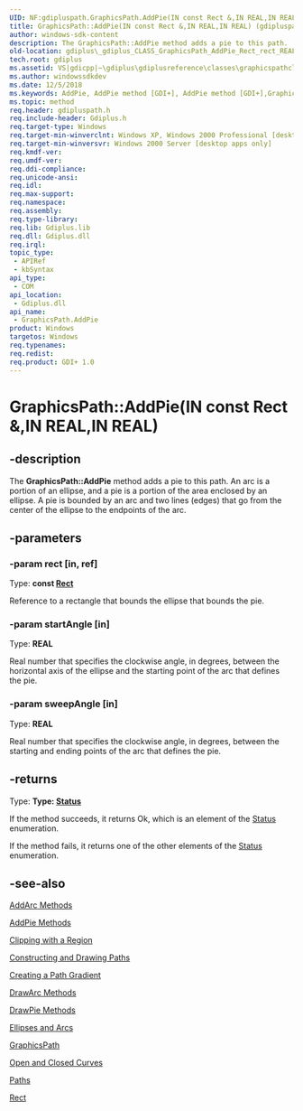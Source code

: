```yaml
---
UID: NF:gdipluspath.GraphicsPath.AddPie(IN const Rect &,IN REAL,IN REAL)
title: GraphicsPath::AddPie(IN const Rect &,IN REAL,IN REAL) (gdipluspath.h)
author: windows-sdk-content
description: The GraphicsPath::AddPie method adds a pie to this path.
old-location: gdiplus\_gdiplus_CLASS_GraphicsPath_AddPie_Rect_rect_REAL_startAngle_REAL_sweepAngle_.htm
tech.root: gdiplus
ms.assetid: VS|gdicpp|~\gdiplus\gdiplusreference\classes\graphicspathclass\graphicspathmethods\graphicspathaddpiemethods\addpie.htm
ms.author: windowssdkdev
ms.date: 12/5/2018
ms.keywords: AddPie, AddPie method [GDI+], AddPie method [GDI+],GraphicsPath class, GraphicsPath class [GDI+],AddPie method, GraphicsPath.AddPie, GraphicsPath.AddPie(IN const Rect &,IN REAL,IN REAL), GraphicsPath.AddPie(const Rect&,REAL,REAL), GraphicsPath::AddPie, GraphicsPath::AddPie(IN const Rect &,IN REAL,IN REAL), _gdiplus_CLASS_GraphicsPath_AddPie_Rect_rect_REAL_startAngle_REAL_sweepAngle_, gdiplus._gdiplus_CLASS_GraphicsPath_AddPie_Rect_rect_REAL_startAngle_REAL_sweepAngle_
ms.topic: method
req.header: gdipluspath.h
req.include-header: Gdiplus.h
req.target-type: Windows
req.target-min-winverclnt: Windows XP, Windows 2000 Professional [desktop apps only]
req.target-min-winversvr: Windows 2000 Server [desktop apps only]
req.kmdf-ver: 
req.umdf-ver: 
req.ddi-compliance: 
req.unicode-ansi: 
req.idl: 
req.max-support: 
req.namespace: 
req.assembly: 
req.type-library: 
req.lib: Gdiplus.lib
req.dll: Gdiplus.dll
req.irql: 
topic_type:
 - APIRef
 - kbSyntax
api_type:
 - COM
api_location:
 - Gdiplus.dll
api_name:
 - GraphicsPath.AddPie
product: Windows
targetos: Windows
req.typenames: 
req.redist: 
req.product: GDI+ 1.0
---
```


# GraphicsPath::AddPie(IN const Rect &,IN REAL,IN REAL)


## -description


The <b>GraphicsPath::AddPie</b> method adds a pie to this path. An arc is a portion of an ellipse, and a pie is a portion of the area enclosed by an ellipse. A pie is bounded by an arc and two lines (edges) that go from the center of the ellipse to the endpoints of the arc.


## -parameters




### -param rect [in, ref]

Type: <b>const <a href="https://msdn.microsoft.com/en-us/library/ms534495(v=VS.85).aspx">Rect</a></b>

Reference to a rectangle that bounds the ellipse that bounds the pie. 


### -param startAngle [in]

Type: <b>REAL</b>

Real number that specifies the clockwise angle, in degrees, between the horizontal axis of the ellipse and the starting point of the arc that defines the pie. 


### -param sweepAngle [in]

Type: <b>REAL</b>

Real number that specifies the clockwise angle, in degrees, between the starting and ending points of the arc that defines the pie. 


## -returns



Type: <strong>Type: <b><a href="https://msdn.microsoft.com/en-us/library/ms534175(v=VS.85).aspx">Status</a></b>
</strong>

If the method succeeds, it returns Ok, which is an element of the <a href="https://msdn.microsoft.com/en-us/library/ms534175(v=VS.85).aspx">Status</a> enumeration.

If the method fails, it returns one of the other elements of the <a href="https://msdn.microsoft.com/en-us/library/ms534175(v=VS.85).aspx">Status</a> enumeration.




## -see-also




<a href="https://msdn.microsoft.com/en-us/library/ms535537(v=VS.85).aspx">AddArc Methods</a>



<a href="https://msdn.microsoft.com/en-us/library/ms535545(v=VS.85).aspx">AddPie Methods</a>



<a href="https://msdn.microsoft.com/en-us/library/ms533825(v=VS.85).aspx">Clipping with a Region</a>



<a href="https://msdn.microsoft.com/en-us/library/ms533805(v=VS.85).aspx">Constructing and Drawing Paths</a>



<a href="https://msdn.microsoft.com/en-us/library/ms533917(v=VS.85).aspx">Creating a Path Gradient</a>



<a href="https://msdn.microsoft.com/en-us/library/ms535733(v=VS.85).aspx">DrawArc Methods</a>



<a href="https://msdn.microsoft.com/en-us/library/ms535751(v=VS.85).aspx">DrawPie Methods</a>



<a href="https://msdn.microsoft.com/en-us/library/ms536362(v=VS.85).aspx">Ellipses and Arcs</a>



<a href="https://msdn.microsoft.com/en-us/library/ms534456(v=VS.85).aspx">GraphicsPath</a>



<a href="https://msdn.microsoft.com/en-us/library/ms536366(v=VS.85).aspx">Open and Closed Curves</a>



<a href="https://msdn.microsoft.com/en-us/library/ms536370(v=VS.85).aspx">Paths</a>



<a href="https://msdn.microsoft.com/en-us/library/ms534495(v=VS.85).aspx">Rect</a>
 

 

